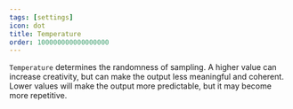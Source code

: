 ```yaml
---
tags: [settings]
icon: dot
title: Temperature
order: 100000000000000000
---
```

`Temperature` determines the randomness of sampling. A higher value can increase creativity, but can make the output less meaningful and coherent. Lower values will make the output more predictable, but it may become more repetitive.